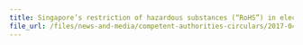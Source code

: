 ```yaml
---
title: Singapore’s restriction of hazardous substances (“RoHS”) in electrical and electronic equipment (“EEE”) under the Environmental Protection and Management Act 
file_url: /files/news-and-media/competent-authorities-circulars/2017-04-27-CA.pdf
---
```

